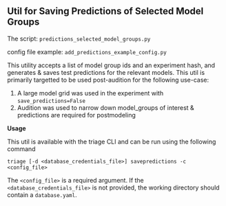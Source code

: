 ## Util for Saving Predictions of Selected Model Groups

The script: `predictions_selected_model_groups.py`

config file example: `add_predictions_example_config.py`

This utility accepts a list of model group ids and an experiment hash, and generates & saves test predictions for the relevant models. This util is primarily targetted to be used post-audition for the following use-case:
1. A large model grid was used in the experiment with `save_predictions=False`
2. Audition was used to narrow down model_groups of interest & predictions are required for postmodeling

**Usage**

This util is available with the triage CLI and can be run using the following command

`triage [-d <database_credentials_file>] savepredictions -c <config_file> `

The `<config_file>` is a required argument. If the `<database_credentials_file>` is not provided, the working directory should contain a `database.yaml`.


